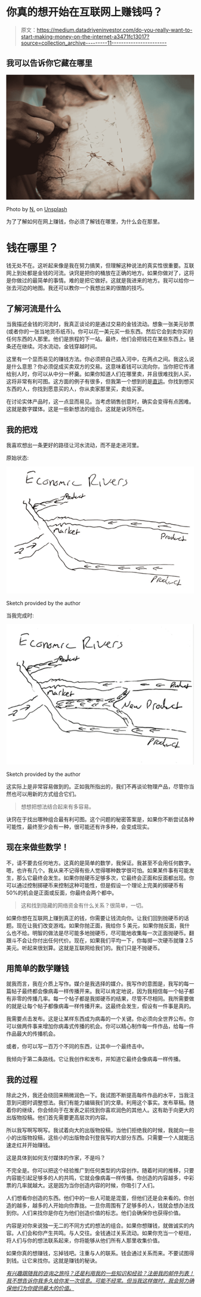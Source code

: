 # 你真的想开始在互联网上赚钱吗？

> 原文：<https://medium.datadriveninvestor.com/do-you-really-want-to-start-making-money-on-the-internet-a3471fc13017?source=collection_archive---------11----------------------->

## 我可以告诉你它藏在哪里

![](img/596155d7e63d403d6e33db63a7116096.png)

Photo by [N.](https://unsplash.com/@ellladee?utm_source=medium&utm_medium=referral) on [Unsplash](https://unsplash.com?utm_source=medium&utm_medium=referral)

为了了解如何在网上赚钱，你必须了解钱在哪里，为什么会在那里。

# 钱在哪里？

钱无处不在。这听起来像是我在努力搞笑，但理解这种说法的真实性很重要。互联网上到处都是金钱的河流。诀窍是把你的桶放在正确的地方。如果你做对了，这将是你做过的最简单的事情。难的是把它做好。这就是我进来的地方。我可以给你一张去河边的地图。我还可以教你一个我想出来的很酷的技巧。

## 了解河流是什么

当我描述金钱的河流时，我真正谈论的是通过交易的金钱流动。想象一张美元钞票(或者你的一张当地货币纸币)。你可以花一美元买一些东西。然后它会到卖你买的任何东西的人那里。他们是旅程的下一站。最终，他们会把钱花在某些东西上。链条还在继续。河水流动，金钱穿越时间。

这里有一个显而易见的赚钱方法。你必须把自己插入河中，在两点之间。我这么说是什么意思？你必须促成买卖双方的交易。这意味着钱可以流向你，当你把它传递给别人时，你可以从中分一杯羹。如果你知道人们在哪里卖，并且很难找到人买，这将非常有利可图。这方面的例子有很多，但我第一个想到的是[直运](https://www.shopify.com/blog/what-is-dropshipping)。你找到想买东西的人，你找到愿意买的人，你从卖家那里买，卖给买家。

在讨论实体产品时，这一点显而易见。当考虑销售创意时，确实会变得有点困难。这就是数字媒体。这是一些新想法的组合。这就是诀窍所在。

## 我的把戏

我喜欢想出一条更好的路径让河水流动，而不是走进河里。

原始状态:

![](img/3dcb43cc5f00931fa568632193bff13a.png)

Sketch provided by the author

当我完成时:

![](img/58f0ab206e04ec8f12439310309dbd2a.png)

Sketch provided by the author

这实际上是非常容易做到的。正如我所指出的，我们不再谈论物理产品，尽管你当然也可以用新的方式组合它们。

> 想想把想法结合起来有多容易。

诀窍在于找出哪种组合最有利可图。这个问题的秘密答案是，如果你不断尝试各种可能性，最终至少会有一种，很可能还有许多种，会变成现实。

## 现在来做些数学！

不，请不要去任何地方。这真的是简单的数学，我保证。我甚至不会用任何数字。嗯，也许有几个。我从来不记得有些人觉得哪种数学很可怕。如果某件事有可能发生，那么它最终会发生。如果你抛硬币足够多次，它最终会正面和反面都出现。你可以通过控制掷硬币来控制这种可能性，但是假设一个理论上完美的掷硬币有 50%的机会是正面或反面，你最终会两个都中。

> 这和找到隐藏的网络资金有什么关系？很简单，一切。

如果你想在互联网上赚到真正的钱，你需要让钱流向你。让我们回到抛硬币的话题。现在让我们改变游戏。如果你抛正面，我给你 5 美元，如果你抛反面，我什么也不给。明智的做法是尽可能多地抛硬币，尽可能地收集每一次正面抛硬币。翻跟斗不会让你付出任何代价。现在，如果我们平均一下，你每掷一次硬币就赚 2.5 美元。听起来很划算。这就是互联网给我们的。我们只是不抛硬币。

## 用简单的数学赚钱

就我而言，我在介质上写作。媒介是我选择的媒介。我写作的意图是，我写的每一篇帖子最终都会像病毒一样传播开来。我可以肯定地说，因为我相信每一个帖子都有非零的传播几率。每一个帖子都是我掷硬币的结果，尽管不尽相同。我所需要做的就是让每个帖子都像病毒一样传播开来。这最终会发生，假设有一件事是真的。

我需要点击发布。这是让某样东西成为病毒的一个关键。你必须向全世界公布。你可以做两件事来增加你病毒式传播的机会。你可以精心制作每一件作品，给每一件作品最大的传播机会。

或者，你可以写一百万个不同的东西，让其中一个最终击中。

我倾向于第二条路线。它让我创作和发布，并知道它最终会像病毒一样传播。

## 我的过程

除此之外，我还会绕回来稍微润色一下。我试图不断提高每件作品的水平，当我注意到问题时调整想法。我们有能力编辑我们的文章。利用这个事实。发布草稿。随着你的继续，你会倾向于在发表之前找到你喜欢润色的其他人。这有助于向更大的出版物投稿。他们首先需要更高层次的内容。

所以我写啊写啊写。我试着向大的出版物投稿，当他们拒绝我的时候，我就向一些小的出版物投稿，这些小的出版物会刊登我写的大部分东西。只需要一个人就能迅速走红并开始赚钱。

这是具体到如何支付媒体的作家，不是吗？

不完全是。你可以把这个经验推广到任何类型的内容创作。随着时间的推移，只要内容能引起足够多的人的共鸣，它就会像病毒一样传播。你创造的内容越多，中彩票的几率就越大。这是因为当你创造内容的时候，你吸引了人们。

人们想看你创造的东西。他们中的一些人可能是混蛋，但他们还是会来看的。你创造的越多，越多的人开始向你靠拢。一旦你周围有了足够多的人，钱就会想办法找到你。人们来找你是你在为他们创造价值的标志。他们会确保你也获得价值。

内容是对你来说独一无二的不同方式的想法的组合。如果你想赚钱，就做诚实的内容。人们会和你产生共鸣。与人交往。金钱通过关系流动。如果你充当一个枢纽，将人们与你的想法联系起来，你将能够从他们所有人那里收集价值。

如果你真的想赚钱，忘掉钱吧。注重与人的联系。钱会通过关系而来。不要试图得到钱。让它来找你。这就是赚钱的秘诀。

[*有兴趣跟随我的咨询之旅吗？还是利用我的一些知识和经验？注册我的邮件列表！我不想告诉你我多久给你发一次信息。可能不经常。但当我这样做时，我会努力确保他们为你提供最大的价值。*](https://consulting.guinantech.com)